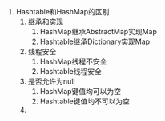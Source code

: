 1. Hashtable和HashMap的区别
   1. 继承和实现
      1. HashMap继承AbstractMap实现Map
      2. Hashtable继承Dictionary实现Map
   2. 线程安全
      1. HashMap线程不安全
      2. Hashtable线程安全
   3. 是否允许为null
      1. HashMap键值均可以为空
      2. Hashtable键值均不可以为空
   4. 